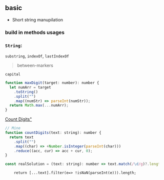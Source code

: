 

## basic





- Short string manupilation





### build in methods usages

### `String`:

`substring`, `indexOf`, `lastIndexOf`

> between-markers

`capital`



```javascript
function maxDigit(target: number): number {
  let numArr = target
    .toString()
    .split("")
    .map((numStr) => parseInt(numStr));
  return Math.max(...numArr);
}
```



[Count Digits"](https://js.checkio.org/mission/count-digits/)

```js
// Mine 
function countDigits(text: string): number {
  return text
    .split("")
    .map((char) => +Number.isInteger(parseInt(char)))
    .reduce((acc, cur) => acc + cur, 0);
}
```

```javascript
const realSolution = (text: string): number => text.match(/\d/g)?.length || 0
```

```
	return [...text].filter(e=> !isNaN(parseInt(e))).length;
```

